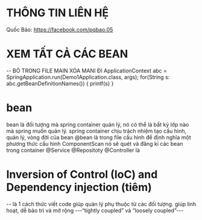 # THÔNG TIN LIÊN HỆ 
 Quốc Bảo: https://facebook.com/pqbao.05

# XEM TẤT CẢ CÁC BEAN 
 -- BỎ TRONG FILE MAIN XÓA MANI ĐI 
ApplicationContext abc = SpringApplication.run(Demo1Application.class, args);
for(String s: abc.getBeanDefinitionNames())
{
printf(s)
}

# bean 
bean là đối tượng mà spring container quản lý, nó có thể là bất kỳ lớp nào mà spring muốn quản lý. spring container chịu trách nhiệm tạo cấu hình, quản lý, vòng đời của bean
@bean là  trong file cấu hình để định nghĩa một phương thức cấu hình 
ComponentScan nó sẽ quét và đăng kí các bean trong container @Service @Repositoty @Controller là 

# Inversion of Control (IoC) and Dependency injection (tiêm) 
-- là 1 cách thức viết code giúp quản lý phụ thuộc từ các đối tượng. giúp linh hoạt, dễ bảo trì và mở rộng 
---“tightly coupled” và “loosely coupled”---